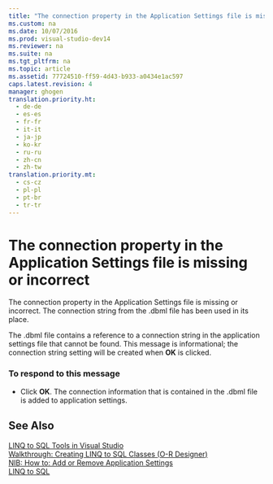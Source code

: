 ```yaml
---
title: "The connection property in the Application Settings file is missing or incorrect"
ms.custom: na
ms.date: 10/07/2016
ms.prod: visual-studio-dev14
ms.reviewer: na
ms.suite: na
ms.tgt_pltfrm: na
ms.topic: article
ms.assetid: 77724510-ff59-4d43-b933-a0434e1ac597
caps.latest.revision: 4
manager: ghogen
translation.priority.ht: 
  - de-de
  - es-es
  - fr-fr
  - it-it
  - ja-jp
  - ko-kr
  - ru-ru
  - zh-cn
  - zh-tw
translation.priority.mt: 
  - cs-cz
  - pl-pl
  - pt-br
  - tr-tr
---
```

# The connection property in the Application Settings file is missing or incorrect
The connection property in the Application Settings file is missing or incorrect. The connection string from the .dbml file has been used in its place.  
  
 The .dbml file contains a reference to a connection string in the application settings file that cannot be found. This message is informational; the connection string setting will be created when **OK** is clicked.  
  
### To respond to this message  
  
-   Click **OK**. The connection information that is contained in the .dbml file is added to application settings.  
  
## See Also  
 [LINQ to SQL Tools in Visual Studio](../VS_raddata/LINQ-to-SQL-Tools-in-Visual-Studio2.md)   
 [Walkthrough: Creating LINQ to SQL Classes (O-R Designer)](../Topic/Walkthrough:%20Creating%20LINQ%20to%20SQL%20Classes%20\(O-R%20Designer\).md)   
 [NIB: How to: Add or Remove Application Settings](assetId:///a233965c-126d-46ab-add4-efb758f576f4)   
 [LINQ to SQL](../Topic/LINQ%20to%20SQL.md)